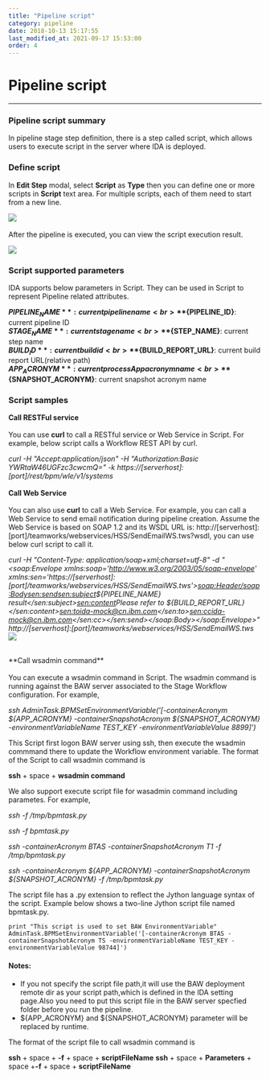```yaml
---
title: "Pipeline script"
category: pipeline
date: 2018-10-13 15:17:55
last_modified_at: 2021-09-17 15:53:00
order: 4
---
```


# Pipeline script
***
### Pipeline script summary

  In pipeline stage step definition, there is a step called script, which allows users to execute script in the server where IDA is deployed.

### Define script

  In **Edit Step** modal, select **Script** as **Type** then you can define one or more scripts in **Script** text area. For multiple scripts, each of them need to start from a new line.

  ![][pipeline_create_script]
  <br>
  <br>
  After the pipeline is executed, you can view the script execution result.

  ![][pipeline_script_result]  

### Script supported parameters

  IDA supports below parameters in Script. They can be used in Script to represent Pipeline related attributes.

  **${PIPELINE_NAME}**: current pipeline name
  <br>
  **${PIPELINE_ID}**: current pipeline ID
  <br>
  **${STAGE_NAME}**: current stage name
  <br>
  **${STEP_NAME}**: current step name
  <br>
  **${BUILD_ID}**: current build id
  <br>
  **${BUILD_REPORT_URL}**: current build report URL(relative path)
  <br>
  **${APP_ACRONYM}**: current processApp acronym name
  <br>
  **${SNAPSHOT_ACRONYM}**: current snapshot acronym name

### Script samples
**Call RESTFul service**
  <br>
  <br>
   You can use **curl** to call a RESTful service or Web Service in Script. For example, below script calls a Workflow REST API by curl.

  *curl -H "Accept:application/json" -H "Authorization:Basic YWRtaW46UGFzc3cwcmQ=" -k https://[serverhost]:[port]/rest/bpm/wle/v1/systems*
  <br>
  <br>
  **Call Web Service**
  <br>
  <br>
  You can also use **curl** to call a Web Service.  For example, you can call a Web Service to send email notification during pipeline creation. Assume the Web Service is based on SOAP 1.2 and its WSDL URL is: http://[serverhost]:[port]/teamworks/webservices/HSS/SendEmailWS.tws?wsdl, you can use below curl script to call it.

*curl -H "Content-Type: application/soap+xml;charset=utf-8" -d "<soap:Envelope xmlns:soap='http://www.w3.org/2003/05/soap-envelope' xmlns:sen='https://[serverhost]:[port]/teamworks/webservices/HSS/SendEmailWS.tws'><soap:Header/><soap:Body><sen:send><sen:subject>${PIPELINE_NAME} result</sen:subject><sen:content>Please refer to ${BUILD_REPORT_URL}</sen:content><sen:to>ida-mock@cn.ibm.com</sen:to><sen:cc>ida-mock@cn.ibm.com</sen:cc></sen:send></soap:Body></soap:Envelope>" http://[serverhost]:[port]/teamworks/webservices/HSS/SendEmailWS.tws*
![][pipeline_email_script]

  <br>
  **Call wsadmin command**
  <br>
  <br>
   You can execute a wsadmin command in Script. The wsadmin command is running against the BAW server associated to the Stage Workflow configuration. For example,

  *ssh AdminTask.BPMSetEnvironmentVariable('[-containerAcronym ${APP_ACRONYM} -containerSnapshotAcronym ${SNAPSHOT_ACRONYM} -environmentVariableName TEST_KEY -environmentVariableValue 8899]')*

  This Script first logon BAW server using ssh, then execute the wsadmin commmand there to update the Workflow environment variable. The format of the Script to call wsadmin command is

**ssh** + space + **wsadmin command**

  We also support execute script file for wasadmin command including parametes. For example,

  *ssh -f /tmp/bpmtask.py*

  *ssh -f bpmtask.py* 

  *ssh -containerAcronym BTAS -containerSnapshotAcronym T1 -f /tmp/bpmtask.py*

  *ssh -containerAcronym ${APP_ACRONYM} -containerSnapshotAcronym ${SNAPSHOT_ACRONYM} -f /tmp/bpmtask.py*
  
  The script file has a .py extension to reflect the Jython language syntax of the script.  Example below shows a two-line Jython script file named bpmtask.py.
  
  ``` 
  print "This script is used to set BAW EnvironmentVariable"
  AdminTask.BPMSetEnvironmentVariable('[-containerAcronym BTAS -containerSnapshotAcronym TS -environmentVariableName TEST_KEY -environmentVariableValue 98744]')
  ``` 
#### Notes:
  - If you not specify the script file path,it will use the BAW deployment remote dir as your script path,which is defined in the IDA setting page.Also you need to put this script file in the BAW server specfied folder before you run the pipeline.
  - ${APP_ACRONYM} and ${SNAPSHOT_ACRONYM} parameter will be replaced by runtime.

The format of the script file to call wsadmin command is

**ssh** + space + **-f** + space + **scriptFileName**
**ssh** + space +  **Parameters**  + space +**-f** + space + **scriptFileName**

[pipeline_create_script]: ../images/pipeline/pipeline_create_script.png
[pipeline_script_result]: ../images/pipeline/pipeline_script_result.png
[pipeline_email_script]: ../images/pipeline/pipeline_email_script.png

